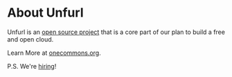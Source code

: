 # About Unfurl

Unfurl is an [open source project](https://github.com/onecommons/unfurl) that is a core part of our plan to build a free and open cloud. 

Learn More at [onecommons.org](https://onecommons.org).

P.S. We're [hiring](https://onecommons.org/join)!

